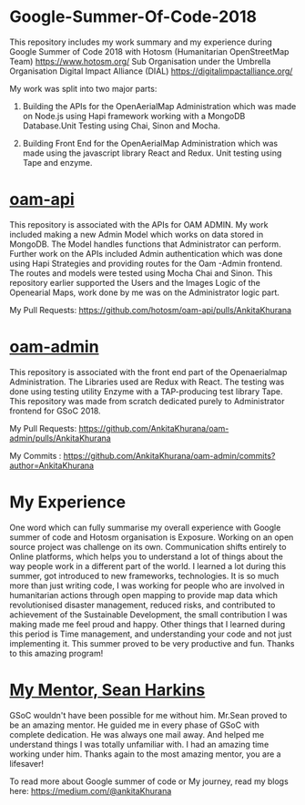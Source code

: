 # Google-Summer-Of-Code-2018
This repository includes my work summary and my experience during Google Summer of Code 2018 with Hotosm (Humanitarian OpenStreetMap Team) https://www.hotosm.org/ Sub Organisation under the Umbrella Organisation Digital Impact Alliance (DIAL) https://digitalimpactalliance.org/

My work was split into two major parts:

1. Building the APIs for the OpenAerialMap Administration which was made on Node.js using Hapi framework working with a MongoDB Database.Unit Testing using Chai, Sinon and Mocha.

2. Building Front End for the OpenAerialMap Administration which was made using the javascript library React and Redux. Unit testing using Tape and enzyme. 

# [oam-api](https://github.com/hotosm/oam-api)
This repository is associated with the APIs for OAM ADMIN. My work included making a new Admin Model which works on data stored in MongoDB. The Model handles functions that Administrator can perform. Further work on the APIs included Admin authentication which was done using Hapi Strategies and providing routes for the Oam -Admin frontend. The routes and models were tested using Mocha Chai and Sinon. This repository earlier supported the Users and the Images Logic of the Openearial Maps, work done by me was on the Administrator logic part. 

My Pull Requests: https://github.com/hotosm/oam-api/pulls/AnkitaKhurana

# [oam-admin](https://github.com/AnkitaKhurana/oam-admin)
This repository is associated with the front end part of the Openaerialmap Administration. The Libraries used are Redux with React. The testing was done using testing utility Enzyme with a TAP-producing test library Tape. 
This repository was made from scratch dedicated purely to Administrator frontend for GSoC 2018. 

My Pull Requests: https://github.com/AnkitaKhurana/oam-admin/pulls/AnkitaKhurana

My Commits : https://github.com/AnkitaKhurana/oam-admin/commits?author=AnkitaKhurana



# My Experience 
One word which can fully summarise my overall experience with Google summer of code and Hotosm organisation is Exposure. Working on an open source project was challenge on its own. Communication shifts entirely to Online platforms, which helps you to understand a lot of things about the way people work in a different part of the world. I learned a lot during this summer, got introduced to new frameworks, technologies. It is so much more than just writing code, I was working for people who are involved in humanitarian actions through open mapping to provide map data which revolutionised disaster management, reduced risks, and contributed to achievement of the Sustainable Development, the small contribution I was making made me feel proud and happy. Other things that I learned during this period is Time management, and understanding your code and not just implementing it. This summer proved to be very productive and fun. Thanks to this amazing program!

# [My Mentor, Sean Harkins](https://github.com/sharkinsspatial)
GSoC wouldn't have been possible for me without him. Mr.Sean proved to be an amazing mentor. He guided me in every phase of GSoC with complete dedication. He was always one mail away. And helped me understand things I was totally unfamiliar with. I had an amazing time working under him. Thanks again to the most amazing mentor, you are a lifesaver!

To read more about Google summer of code or My journey, read my blogs here: https://medium.com/@ankitaKhurana
